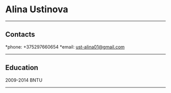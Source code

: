 # Alina Ustinova
******************
## Contacts
*phone: +375297660654
*email: ust-alina01@gmail.com
******************
## Education
2009-2014 BNTU
*****************
